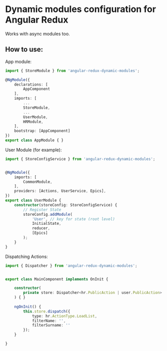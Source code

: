# Dynamic modules configuration for Angular Redux

Works with async modules too.

## How to use:

App module:

```ts
import { StoreModule } from 'angular-redux-dynamic-modules';

@NgModule({
	declarations: [
		AppComponent
	],
	imports: [
		...
		StoreModule,
		...
		UserModule,
		HRModule,
	],
	bootstrap: [AppComponent]
})
export class AppModule { }

```



User Module (for example):

```ts
import { StoreConfigService } from 'angular-redux-dynamic-modules';


@NgModule({
	imports: [
		CommonModule,
	],
	providers: [Actions, UserService, Epics],
})
export class UserModule {
	constructor(storeConfig: StoreConfigService) {
		// Register State
		storeConfig.addModule(
			'User', // key for state (root level)
			InitialState,
			reducer,
			[Epics]
		);
	}
}
```


Dispatching Actions:

```ts
import { Dispatcher } from 'angular-redux-dynamic-modules';


export class MainComponent implements OnInit {

	constructor(
		private store: Dispatcher<hr.PublicAction | user.PublicAction>
	) { }
	
	ngOnInit() {
		this.store.dispatch({
			type: hr.ActionType.LoadList,
			filterName: '',
			filterSurname: ''
		});
	}

}
```
